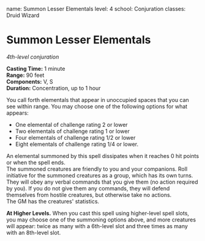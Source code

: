 name: Summon Lesser Elementals
level: 4
school: Conjuration
classes: Druid
         Wizard

# Summon Lesser Elementals 
_4th-level conjuration_ 

**Casting Time:** 1 minute    
**Range:** 90 feet    
**Components:** V, S    
**Duration:** Concentration, up to 1 hour 

You call forth elementals that appear in unoccupied spaces that you can see within range. You may choose one of the following options for what appears: 

* One elemental of challenge rating 2 or lower
* Two elementals of challenge rating 1 or lower
* Four elementals of challenge rating 1/2 or lower 
* Eight elementals of challenge rating 1/4 or lower. 

An elemental summoned by this spell dissipates when it reaches 0 hit points or when the spell ends.    
The summoned creatures are friendly to you and your companions. Roll initiative for the summoned creatures as a group, which has its own turns. They will obey any verbal commands that you give them (no action required by you). If you do not give them any commands, they will defend themselves from hostile creatures, but otherwise take no actions.    
The GM has the creatures' statistics. 

**At Higher Levels.** When you cast this spell using higher-level spell slots, you may choose one of the summoning options above, and more creatures will appear: twice as many with a 6th-level slot and three times as many with an 8th-level slot. 
